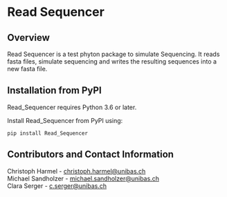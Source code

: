 # Read Sequencer

## Overview

Read Sequencer is a test phyton package to simulate Sequencing. 
It reads fasta files, simulate sequencing and writes the resulting sequences into a new fasta file.


## Installation from PyPI

Read_Sequencer requires Python 3.6 or later.

Install Read_Sequencer from PyPI using:

```
pip install Read_Sequencer

```

## Contributors and Contact Information

Christoph Harmel - christoph.harmel@unibas.ch  
Michael Sandholzer - michael.sandholzer@unibas.ch  
Clara Serger - c.serger@unibas.ch  

